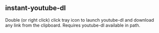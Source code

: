 ## instant-youtube-dl

Double (or right click) click tray icon to launch youtube-dl and download any link from the clipboard. Requires youtube-dl available in path.
